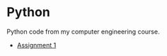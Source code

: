 # Python

Python code from my computer engineering course. 


* [Assignment 1](course%20assignment/assignment%201)

